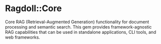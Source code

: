 # Ragdoll::Core

Core RAG (Retrieval-Augmented Generation) functionality for document processing and semantic search. This gem provides framework-agnostic RAG capabilities that can be used in standalone applications, CLI tools, and web frameworks.
